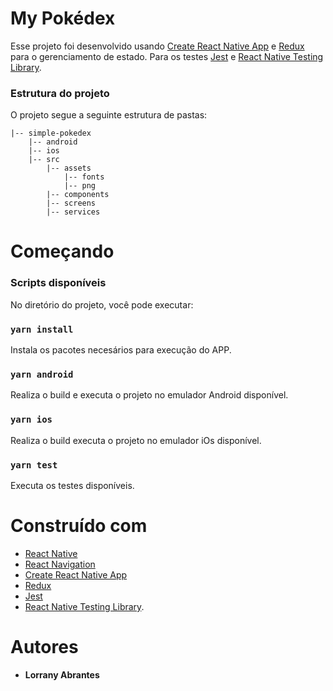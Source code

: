 # My Pokédex

Esse projeto foi desenvolvido usando [Create React Native App](https://github.com/expo/create-react-native-app) e [Redux](https://redux.js.org/) para o gerenciamento de estado. Para os testes [Jest](https://jestjs.io/pt-BR/) e [React Native Testing Library](https://callstack.github.io/react-native-testing-library/).

### Estrutura do projeto

O projeto segue a seguinte estrutura de pastas:

```
|-- simple-pokedex
    |-- android
    |-- ios
    |-- src
        |-- assets
            |-- fonts
            |-- png
        |-- components
        |-- screens
        |-- services
```

# Começando

### Scripts disponíveis

No diretório do projeto, você pode executar:

### `yarn install`

Instala os pacotes necesários para execução do APP.

### `yarn android`

Realiza o build e executa o projeto no emulador Android disponível.

### `yarn ios`

Realiza o build executa o projeto no emulador iOs disponível.

### `yarn test`

Executa os testes disponíveis.

# Construído com

- [React Native](https://reactnative.dev/)
- [React Navigation](https://reactnavigation.org/)
- [Create React Native App](https://github.com/expo/create-react-native-app)
- [Redux](https://redux.js.org/)
- [Jest](https://jestjs.io/pt-BR/)
- [React Native Testing Library](https://callstack.github.io/react-native-testing-library/).

# Autores

- **Lorrany Abrantes**
